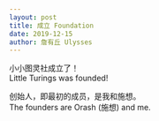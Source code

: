 ```yaml
---
layout: post
title: 成立 Foundation
date: 2019-12-15
author: 詹有丘 Ulysses
---
```


小小图灵社成立了！<br/>
Little Turings was founded!

创始人，即最初的成员，是我和施想。<br/>
The founders are Orash (施想) and me.
